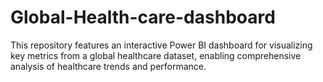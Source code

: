 # Global-Health-care-dashboard
This repository features an interactive Power BI dashboard for visualizing key metrics from a global healthcare dataset, enabling comprehensive analysis of healthcare trends and performance.
